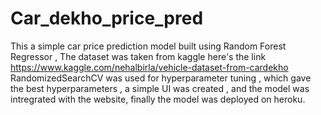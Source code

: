 # Car_dekho_price_pred
This a simple car price prediction model built using Random Forest Regressor , The dataset was taken from kaggle here's the link https://www.kaggle.com/nehalbirla/vehicle-dataset-from-cardekho
RandomizedSearchCV was used for hyperparameter tuning , which gave the best hyperparameters , a simple UI was created , and the model was intregrated with the website, finally the model was deployed on heroku. 
